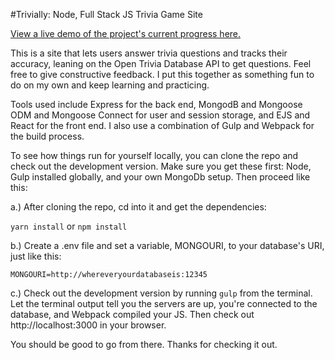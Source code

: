 #Trivially: Node, Full Stack JS Trivia Game Site

[View a live demo of the project's current progress here.](https://still-ridge-33795.herokuapp.com/)

This is a site that lets users answer trivia questions and tracks their accuracy, leaning on the Open Trivia Database API to get questions.  Feel free to give constructive feedback.  I put this together as something fun to do on my own and keep learning and practicing.    

Tools used include Express for the back end, MongodB and Mongoose ODM and Mongoose Connect for user and session storage, and EJS and React for the front end.  I also use a combination of Gulp and Webpack for the build process.  

To see how things run for yourself locally, you can clone the repo and check out the development version. Make sure you get these first: Node, Gulp installed globally, and your own MongoDb setup. Then proceed like this:

a.) After cloning the repo, cd into it and get the dependencies:

`yarn install` or `npm install`

b.) Create a .env file and set a variable, MONGOURI, to your database's URI, just like this:

`MONGOURI=http://whereveryourdatabaseis:12345`


c.) Check out the development version by running `gulp` from the terminal.  Let the terminal output tell you the servers are up, you're connected to the database, and Webpack compiled your JS. Then check out http://localhost:3000 in your browser.    

You should be good to go from there.  Thanks for checking it out.
